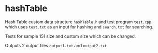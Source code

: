 # hashTable
Hash Table custom data structure ```hashTable.h``` and test program ```test.cpp``` which uses ```test.txt``` as an input for hashing and ```search.txt``` for searching.

Tests for sample 151 size and custom size which can be changed.

Outputs 2 output files ```output1.txt``` and ```output2.txt```

